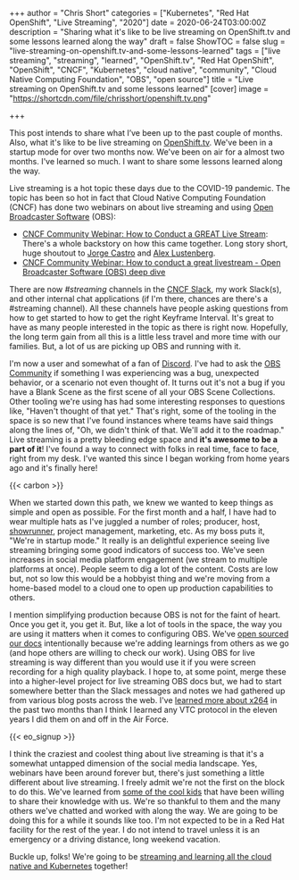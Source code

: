 +++
author = "Chris Short"
categories = ["Kubernetes", "Red Hat OpenShift", "Live Streaming", "2020"]
date = 2020-06-24T03:00:00Z
description = "Sharing what it's like to be live streaming on OpenShift.tv and some lessons learned along the way"
draft = false
ShowTOC = false
slug = "live-streaming-on-openshift.tv-and-some-lessons-learned"
tags = ["live streaming", "streaming", "learned", "OpenShift.tv", "Red Hat OpenShift", "OpenShift", "CNCF", "Kubernetes", "cloud native", "community", "Cloud Native Computing Foundation", "OBS", "open source"]
title = "Live streaming on OpenShift.tv and some lessons learned"
[cover]
image = "https://shortcdn.com/file/chrisshort/openshift.tv.png"

+++

This post intends to share what I’ve been up to the past couple of months. Also, what it's like to be live streaming on [OpenShift.tv](https://openshift.tv). We've been in a startup mode for over two months now. We've been on air for a almost two months. I've learned so much. I want to share some lessons learned along the way.

Live streaming is a hot topic these days due to the COVID-19 pandemic. The topic has been so hot in fact that Cloud Native Computing Foundation (CNCF) has done two webinars on about live streaming and using [Open Broadcaster Software](https://obsproject.com/) (OBS):

* [CNCF Community Webinar: How to Conduct a GREAT Live Stream](https://www.cncf.io/webinars/cncf-community-webinar-how-to-conduct-a-great-live-stream/): There's a whole backstory on how this came together. Long story short, huge shoutout to [Jorge Castro](https://twitter.com/castrojo) and [Alex Lustenberg](https://www.linkedin.com/in/alustenberg/).
* [CNCF Community Webinar: How to conduct a great livestream - Open Broadcaster Software (OBS) deep dive](https://www.cncf.io/webinars/how-to-conduct-a-great-livestream-open-broadcaster-softwareobs-deep-dive/)

There are now *#streaming* channels in the [CNCF Slack](https://cncf.slack.com/), my work Slack(s), and other internal chat applications (if I'm there, chances are there's a #streaming channel). All these channels have people asking questions from how to get started to how to get the right Keyframe Interval. It's great to have as many people interested in the topic as there is right now. Hopefully, the long term gain from all this is a little less travel and more time with our families. But, a lot of us are picking up OBS and running with it.

I'm now a user and somewhat of a fan of [Discord](https://discord.com/). I've had to ask the [OBS Community](https://discord.com/invite/obsproject) if something I was experiencing was a bug, unexpected behavior, or a scenario not even thought of. It turns out it's not a bug if you have a Blank Scene as the first scene of all your OBS Scene Collections. Other tooling we're using has had some interesting responses to questions like, "Haven't thought of that yet." That's right, some of the tooling in the space is so new that I've found instances where teams have said things along the lines of, "Oh, we didn't think of that. We'll add it to the roadmap." Live streaming is a pretty bleeding edge space and **it's awesome to be a part of it**! I've found a way to connect with folks in real time, face to face, right from my desk. I've wanted this since I began working from home years ago and it's finally here!

{{< carbon >}}

When we started down this path, we knew we wanted to keep things as simple and open as possible. For the first month and a half, I have had to wear multiple hats as I've juggled a number of roles; producer, host, [showrunner](https://en.wikipedia.org/wiki/Showrunner), project management, marketing, etc. As my boss puts it, "We're in startup mode." It really is an delightful experience seeing live streaming bringing some good indicators of success too. We've seen increases in social media platform engagement (we stream to multiple platforms at once). People seem to dig a lot of the content. Costs are low but, not so low this would be a hobbyist thing and we're moving from a home-based model to a cloud one to open up production capabilities to others.

I mention simplifying production because OBS is not for the faint of heart. Once you get it, you get it. But, like a lot of tools in the space, the way you are using it matters when it comes to configuring OBS. We've [open sourced our docs](https://github.com/cloud-platforms-streaming/streaming-docs) intentionally because we're adding learnings from others as we go (and hope others are willing to check our work). Using OBS for live streaming is way different than you would use it if you were screen recording for a high quality playback. I hope to, at some point, merge these into a higher-level project for live streaming OBS docs but, we had to start somewhere better than the Slack messages and notes we had gathered up from various blog posts across the web. I've [learned more about x264](https://github.com/cloud-platforms-streaming/streaming-docs/blob/master/streamers-guide.md#x264-cpu-usage-preset) in the past two months than I think I learned any VTC protocol in the eleven years I did them on and off in the Air Force.

{{< eo_signup >}}

I think the craziest and coolest thing about live streaming is that it's a somewhat untapped dimension of the social media landscape. Yes, webinars have been around forever but, there's just something a little different about live streaming. I freely admit we're not the first on the block to do this. We've learned from [some of the cool kids](https://www.twitch.tv/ibmdeveloper) that have been willing to share their knowledge with us. We're so thankful to them and the many others we've chatted and worked with along the way. We are going to be doing this for a while it sounds like too. I'm not expected to be in a Red Hat facility for the rest of the year. I do not intend to travel unless it is an emergency or a driving distance, long weekend vacation.

Buckle up, folks! We're going to be [streaming and learning all the cloud native and Kubernetes](https://openshift.tv/) together!
